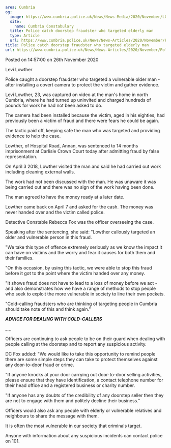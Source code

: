 ```yaml
area: Cumbria
og:
  image: https://www.cumbria.police.uk/News/News-Media/2020/November/LOWTHER-LEVI-JOHN-MICHAEL-02-04-1997jpg.jpg
  site:
    name: Cumbria Constabulary
  title: Police catch doorstep fraudster who targeted elderly man
  type: Article
  url: https://www.cumbria.police.uk/News/News-Articles/2020/November/Police-catch-doorstep-fraudster-who-targeted-elderly-man.aspx
title: Police catch doorstep fraudster who targeted elderly man
url: https://www.cumbria.police.uk/News/News-Articles/2020/November/Police-catch-doorstep-fraudster-who-targeted-elderly-man.aspx
```

Posted on 14:57:00 on 26th November 2020

Levi Lowther

Police caught a doorstep fraudster who targeted a vulnerable older man - after installing a covert camera to protect the victim and gather evidence.

Levi Lowther, 23, was captured on video at the man's home in north Cumbria, where he had turned up uninvited and charged hundreds of pounds for work he had not been asked to do.

The camera had been installed because the victim, aged in his eighties, had previously been a victim of fraud and there were fears he could be again.

The tactic paid off, keeping safe the man who was targeted and providing evidence to help the case.

Lowther, of Hospital Road, Annan, was sentenced to 14 months imprisonment at Carlisle Crown Court today after admitting fraud by false representation.

On April 3 2018, Lowther visited the man and said he had carried out work including cleaning external walls.

The work had not been discussed with the man. He was unaware it was being carried out and there was no sign of the work having been done.

The man agreed to have the money ready at a later date.

Lowther came back on April 7 and asked for the cash. The money was never handed over and the victim called police.

Detective Constable Rebecca Fox was the officer overseeing the case.

Speaking after the sentencing, she said: "Lowther callously targeted an older and vulnerable person in this fraud.

"We take this type of offence extremely seriously as we know the impact it can have on victims and the worry and fear it causes for both them and their families.

"On this occasion, by using this tactic, we were able to stop this fraud before it got to the point where the victim handed over any money.

"It shows fraud does not have to lead to a loss of money before we act - and also demonstrates how we have a range of methods to stop people who seek to exploit the more vulnerable in society to line their own pockets.

"Cold-calling fraudsters who are thinking of targeting people in Cumbria should take note of this and think again."

**_ADVICE FOR DEALING WITH COLD-CALLERS_**

**_ _**

Officers are continuing to ask people to be on their guard when dealing with people calling at the doorstep and to report any suspicious activity.

DC Fox added: "We would like to take this opportunity to remind people there are some simple steps they can take to protect themselves against any door-to-door fraud or crime.

"If anyone knocks at your door carrying out door-to-door selling activities, please ensure that they have identification, a contact telephone number for their head office and a registered business or charity number.

"If anyone has any doubts of the credibility of any doorstep seller then they are not to engage with them and politely decline their business."

Officers would also ask any people with elderly or vulnerable relatives and neighbours to share the message with them.

It is often the most vulnerable in our society that criminals target.

Anyone with information about any suspicious incidents can contact police on 101.
